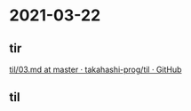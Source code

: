 # 2021-03-22

## tir
[til/03\.md at master · takahashi\-prog/til · GitHub](https://github.com/takahashi-prog/til/blob/master/tir/2021/03.md#22)

## til
